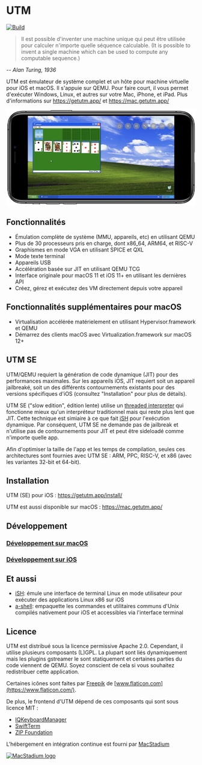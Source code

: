 #  UTM
[![Build](https://github.com/utmapp/UTM/workflows/Build/badge.svg?branch=main&event=push)][1]

> Il est possible d'inventer une machine unique qui peut être utilisée pour calculer n'importe quelle séquence calculable. (It is possible to invent a single machine which can be used to compute any computable sequence.)

-- <cite>Alan Turing, 1936</cite>

UTM est émulateur de système complet et un hôte pour machine virtuelle pour iOS et macOS. Il s'appuie sur QEMU. Pour faire court, il vous permet d'exécuter Windows, Linux, et autres sur votre Mac, iPhone, et iPad. Plus d'informations sur https://getutm.app/ et https://mac.getutm.app/

![Capture d'écran d'UTM fonctionnant sur iPhone][2]

## Fonctionnalités

* Émulation complète de système (MMU, appareils, etc) en utilisant QEMU
* Plus de 30 processeurs pris en charge, dont x86_64, ARM64, et RISC-V
* Graphismes en mode VGA en utilisant SPICE et QXL
* Mode texte terminal
* Appareils USB
* Accélération basée sur JIT en utilisant QEMU TCG
* Interface originale pour macOS 11 et iOS 11+ en utilisant les dernières API
* Créez, gérez et exécutez des VM directement depuis votre appareil

## Fonctionnalités supplémentaires pour macOS

* Virtualisation accélérée matérielement en utilisant Hypervisor.framework et QEMU
* Démarrez des clients macOS avec Virtualization.framework sur macOS 12+

## UTM SE

UTM/QEMU requiert la génération de code dynamique (JIT) pour des performances maximales. Sur les appareils iOS, JIT requiert soit un appareil jailbreaké, soit un des différents contournements existants pour des versions spécifiques d'iOS (consultez "Installation" pour plus de détails).

UTM SE ("slow edition", édition lente) utilise un [threaded interpreter][3] qui fonctionne mieux qu'un interpréteur traditionnel mais qui reste plus lent que JIT. Cette technique est simiaire à ce que fait [iSH][4] pour l'exécution dynamique. Par conséquent, UTM SE ne demande pas de jailbreak et n'utilise pas de contournements pour JIT et peut être sideloadé comme n'importe quelle app.

Afin d'optimiser la taille de l'app et les temps de compilation, seules ces architectures sont fournies avec UTM SE : ARM, PPC, RISC-V, et x86 (avec les variantes 32-bit et 64-bit).

## Installation

UTM (SE) pour iOS : https://getutm.app/install/

UTM est aussi disponible sur macOS : https://mac.getutm.app/

## Développement

### [Développement sur macOS](Documentation/MacDevelopment.md)

### [Développement sur iOS](Documentation/iOSDevelopment.md)

## Et aussi

* [iSH][4]: émule une interface de terminal Linux en mode utilisateur pour exécuter des applications Linux x86 sur iOS
* [a-shell][5]: empaquette les commandes et utilitaires communs d'Unix compilés nativement pour iOS et accessibles via l'interface terminal

## Licence

UTM est distribué sous la licence permissive Apache 2.0. Cependant, il utilise plusieurs composants (L)GPL. La plupart sont liés dynamiquement mais les plugins gstreamer le sont statiquement et certaines parties du code viennent de QEMU. Soyez conscient de cela si vous souhaitez redistribuer cette application.

Certaines icônes sont faites par [Freepik](https://www.freepik.com) de [www.flaticon.com](https://www.flaticon.com/).

De plus, le frontend d'UTM dépend de ces composants qui sont sous licence MIT :

* [IQKeyboardManager](https://github.com/hackiftekhar/IQKeyboardManager)
* [SwiftTerm](https://github.com/migueldeicaza/SwiftTerm)
* [ZIP Foundation](https://github.com/weichsel/ZIPFoundation)

L'hébergement en intégration continue est fourni par [MacStadium](https://www.macstadium.com/opensource)

[<img src="https://uploads-ssl.webflow.com/5ac3c046c82724970fc60918/5c019d917bba312af7553b49_MacStadium-developerlogo.png" alt="MacStadium logo" width="250">](https://www.macstadium.com)
  
  [1]: https://github.com/utmapp/UTM/actions?query=event%3Arelease+workflow%3ABuild
  [2]: screen.png
  [3]: https://github.com/ktemkin/qemu/blob/with_tcti/tcg/aarch64-tcti/README.md
  [4]: https://github.com/ish-app/ish
  [5]: https://github.com/holzschu/a-shell
